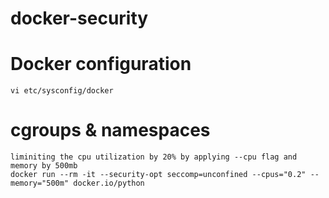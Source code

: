 # docker-security

# Docker configuration 

```
vi etc/sysconfig/docker
```

# cgroups & namespaces 

```
liminiting the cpu utilization by 20% by applying --cpu flag and memory by 500mb
docker run --rm -it --security-opt seccomp=unconfined --cpus="0.2" --memory="500m" docker.io/python
```

